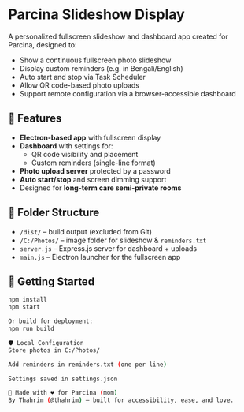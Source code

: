 # Parcina Slideshow Display

A personalized fullscreen slideshow and dashboard app created for Parcina, designed to:

- Show a continuous fullscreen photo slideshow
- Display custom reminders (e.g. in Bengali/English)
- Auto start and stop via Task Scheduler
- Allow QR code-based photo uploads
- Support remote configuration via a browser-accessible dashboard

## 🔧 Features

- **Electron-based app** with fullscreen display
- **Dashboard** with settings for:
  - QR code visibility and placement
  - Custom reminders (single-line format)
- **Photo upload server** protected by a password
- **Auto start/stop** and screen dimming support
- Designed for **long-term care semi-private rooms**

## 📂 Folder Structure

- `/dist/` – build output (excluded from Git)
- `/C:/Photos/` – image folder for slideshow & `reminders.txt`
- `server.js` – Express.js server for dashboard + uploads
- `main.js` – Electron launcher for the fullscreen app

## 🚀 Getting Started

```bash
npm install
npm start

Or build for deployment:
npm run build

🛡️ Local Configuration
Store photos in C:/Photos/

Add reminders in reminders.txt (one per line)

Settings saved in settings.json

🧠 Made with ❤️ for Parcina (mom)
By Thahrim (@thahrim) — built for accessibility, ease, and love.
